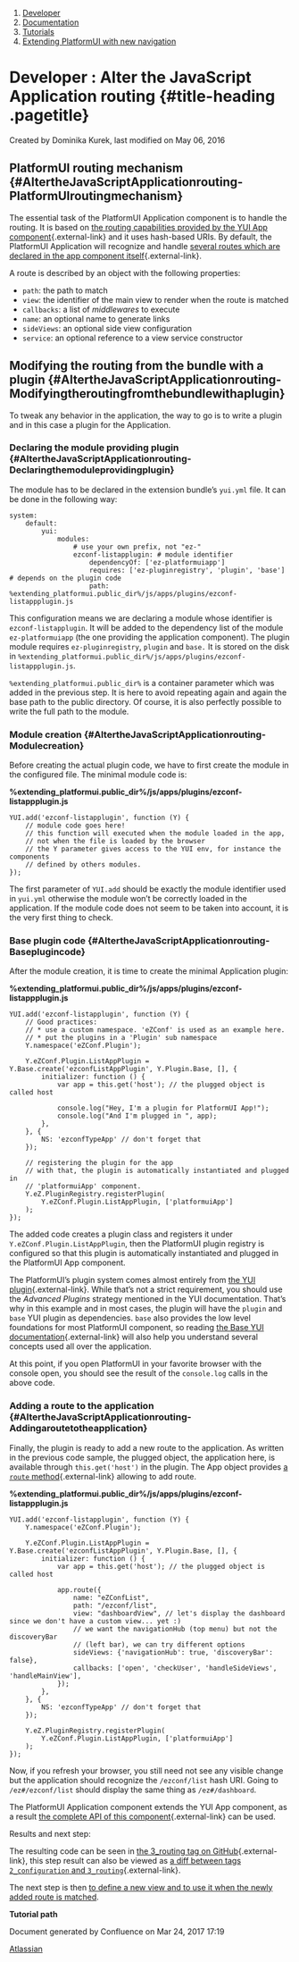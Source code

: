 1.  <span>[Developer](index.html)</span>
2.  <span>[Documentation](Documentation_31429504.html)</span>
3.  <span>[Tutorials](Tutorials_31429522.html)</span>
4.  <span>[Extending PlatformUI with new
    navigation](Extending-PlatformUI-with-new-navigation_31430235.html)</span>

<span id="title-text"> Developer : Alter the JavaScript Application routing </span> {#title-heading .pagetitle}
===================================================================================

Created by <span class="author"> Dominika Kurek</span>, last modified on
May 06, 2016

PlatformUI routing mechanism {#AltertheJavaScriptApplicationrouting-PlatformUIroutingmechanism}
----------------------------

The essential task of the PlatformUI Application component is to handle
the routing. It is based on [the routing capabilities provided by the
YUI App
component](http://yuilibrary.com/yui/docs/app/#hash-based-urls-only){.external-link}
and it uses hash-based URIs. By default, the PlatformUI Application will
recognize and handle [several routes which are declared in the app
component
itself](https://github.com/ezsystems/PlatformUIBundle/blob/master/Resources/public/js/apps/ez-platformuiapp.js#L720){.external-link}.

A route is described by an object with the following properties:

-   `path`: the path to match
-   `view`: the identifier of the main view to render when the route is
    matched
-   `callbacks`: a list of *middlewares* to execute
-   `name`: an optional name to generate links
-   `sideViews`: an optional side view configuration
-   `service`: an optional reference to a view service constructor

Modifying the routing from the bundle with a plugin {#AltertheJavaScriptApplicationrouting-Modifyingtheroutingfromthebundlewithaplugin}
---------------------------------------------------

To tweak any behavior in the application, the way to go is to write a
plugin and in this case a plugin for the Application.

### Declaring the module providing plugin {#AltertheJavaScriptApplicationrouting-Declaringthemoduleprovidingplugin}

The module has to be declared in the extension bundle’s `yui.yml` file.
It can be done in the following way:

~~~~ brush:
system:
    default:
        yui:
            modules:
                # use your own prefix, not "ez-"
                ezconf-listapplugin: # module identifier
                    dependencyOf: ['ez-platformuiapp']
                    requires: ['ez-pluginregistry', 'plugin', 'base'] # depends on the plugin code
                    path: %extending_platformui.public_dir%/js/apps/plugins/ezconf-listappplugin.js
~~~~

This configuration means we are declaring a module whose identifier is
`ezconf-listapplugin`. It will be added to the dependency list of the
module `ez-platformuiapp` (the one providing the application component).
The plugin module requires `ez-pluginregistry`, `plugin` and `base.` It
is stored on the disk in
`%extending_platformui.public_dir%/js/apps/plugins/ezconf-listappplugin.js`.

<span
class="aui-icon aui-icon-small aui-iconfont-info confluence-information-macro-icon"></span>
`%extending_platformui.public_dir%` is a container parameter which was
added in the previous step. It is here to avoid repeating again and
again the base path to the public directory. Of course, it is also
perfectly possible to write the full path to the module.

### Module creation {#AltertheJavaScriptApplicationrouting-Modulecreation}

Before creating the actual plugin code, we have to first create the
module in the configured file. The minimal module code is:

**%extending\_platformui.public\_dir%/js/apps/plugins/ezconf-listappplugin.js**

~~~~ brush:
YUI.add('ezconf-listapplugin', function (Y) {
    // module code goes here!
    // this function will executed when the module loaded in the app,
    // not when the file is loaded by the browser
    // the Y parameter gives access to the YUI env, for instance the components
    // defined by others modules.
}); 
~~~~

<span
class="aui-icon aui-icon-small aui-iconfont-error confluence-information-macro-icon"></span>
The first parameter of `YUI.add` should be exactly the module identifier
used in `yui.yml` otherwise the module won’t be correctly loaded in the
application. If the module code does not seem to be taken into account,
it is the very first thing to check.

### Base plugin code {#AltertheJavaScriptApplicationrouting-Baseplugincode}

After the module creation, it is time to create the minimal Application
plugin:

**%extending\_platformui.public\_dir%/js/apps/plugins/ezconf-listappplugin.js**

~~~~ brush:
YUI.add('ezconf-listapplugin', function (Y) {
    // Good practices:
    // * use a custom namespace. 'eZConf' is used as an example here.
    // * put the plugins in a 'Plugin' sub namespace
    Y.namespace('eZConf.Plugin');

    Y.eZConf.Plugin.ListAppPlugin = Y.Base.create('ezconfListAppPlugin', Y.Plugin.Base, [], {
        initializer: function () {
            var app = this.get('host'); // the plugged object is called host

            console.log("Hey, I'm a plugin for PlatformUI App!");
            console.log("And I'm plugged in ", app);
        },
    }, {
        NS: 'ezconfTypeApp' // don't forget that
    });

    // registering the plugin for the app
    // with that, the plugin is automatically instantiated and plugged in
    // 'platformuiApp' component.
    Y.eZ.PluginRegistry.registerPlugin(
        Y.eZConf.Plugin.ListAppPlugin, ['platformuiApp']
    );
});
~~~~

The added code creates a plugin class and registers it under
`Y.eZConf.Plugin.ListAppPlugin`, then the PlatformUI plugin registry is
configured so that this plugin is automatically instantiated and plugged
in the PlatformUI App component.

<span
class="aui-icon aui-icon-small aui-iconfont-info confluence-information-macro-icon"></span>
The PlatformUI’s plugin system comes almost entirely from [the YUI
plugin](http://yuilibrary.com/yui/docs/plugin/){.external-link}. While
that’s not a strict requirement, you should use the *Advanced Plugins*
strategy mentioned in the YUI documentation. That’s why in this example
and in most cases, the plugin will have the `plugin` and `base` YUI
plugin as dependencies. `base` also provides the low level foundations
for most PlatformUI component, so reading [the Base YUI
documentation](http://yuilibrary.com/yui/docs/base/){.external-link}
will also help you understand several concepts used all over the
application.

At this point, if you open PlatformUI in your favorite browser with the
console open, you should see the result of the `console.log` calls in
the above code.

### Adding a route to the application {#AltertheJavaScriptApplicationrouting-Addingaroutetotheapplication}

Finally, the plugin is ready to add a new route to the application. As
written in the previous code sample, the plugged object, the application
here, is available through `this.get('host')` in the plugin. The App
object provides [a `route`
method](http://yuilibrary.com/yui/docs/api/classes/App.html#method_route){.external-link}
allowing to add route.

**%extending\_platformui.public\_dir%/js/apps/plugins/ezconf-listappplugin.js**

~~~~ brush:
YUI.add('ezconf-listapplugin', function (Y) {
    Y.namespace('eZConf.Plugin');

    Y.eZConf.Plugin.ListAppPlugin = Y.Base.create('ezconfListAppPlugin', Y.Plugin.Base, [], {
        initializer: function () {
            var app = this.get('host'); // the plugged object is called host

            app.route({
                name: "eZConfList",
                path: "/ezconf/list",
                view: "dashboardView", // let's display the dashboard since we don't have a custom view... yet :)
                // we want the navigationHub (top menu) but not the discoveryBar
                // (left bar), we can try different options
                sideViews: {'navigationHub': true, 'discoveryBar': false},
                callbacks: ['open', 'checkUser', 'handleSideViews', 'handleMainView'],
            });
        },
    }, {
        NS: 'ezconfTypeApp' // don't forget that
    });

    Y.eZ.PluginRegistry.registerPlugin(
        Y.eZConf.Plugin.ListAppPlugin, ['platformuiApp']
    );
});
~~~~

Now, if you refresh your browser, you still need not see any visible
change but the application should recognize the `/ezconf/list` hash URI.
Going to `/ez#/ezconf/list` should display the same thing as
`/ez#/dashboard`.

<span
class="aui-icon aui-icon-small aui-iconfont-info confluence-information-macro-icon"></span>
The PlatformUI Application component extends the YUI App component, as a
result [the complete API of this
component](http://yuilibrary.com/yui/docs/api/classes/App.html){.external-link}
can be used.

Results and next step:

<span
class="aui-icon aui-icon-small aui-iconfont-approve confluence-information-macro-icon"></span>
The resulting code can be seen in [the 3\_routing tag on
GitHub](https://github.com/ezsystems/ExtendingPlatformUIConferenceBundle/tree/3_routing){.external-link},
this step result can also be viewed as [a diff between tags
`2_configuration` and
`3_routing`](https://github.com/ezsystems/ExtendingPlatformUIConferenceBundle/compare/2_configuration...3_routing){.external-link}.

The next step is then [to define a new view and to use it when the newly
added route is matched](Define-a-View_31430243.html).

**Tutorial path**

Document generated by Confluence on Mar 24, 2017 17:19

[Atlassian](http://www.atlassian.com/)


